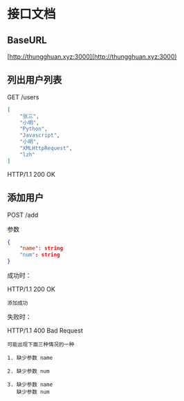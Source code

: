 # 接口文档

## BaseURL

[http://thungghuan.xyz:3000](http://thungghuan.xyz:3000)

## 列出用户列表

GET /users

```json
[
    "张三",
    "小明",
    "Python",
    "Javascript",
    "小明",
    "XMLHttpRequest",
    "lzh"
]
```

HTTP/1.1 200 OK



## 添加用户

POST /add

参数

```json
{
    "name": string
    "num": string
}
```

成功时：

HTTP/1.1 200 OK

```
添加成功
```

失败时：

HTTP/1.1 400 Bad Request

```
可能出现下面三种情况的一种

1. 缺少参数 name

2. 缺少参数 num

3. 缺少参数 name
   缺少参数 num
```

